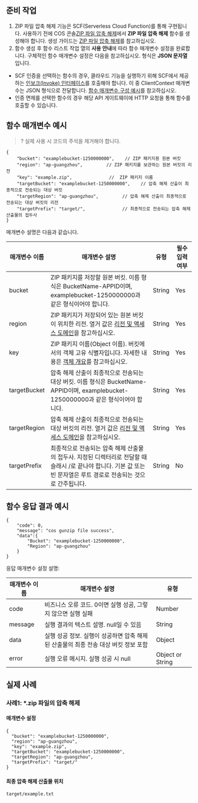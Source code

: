 ## 준비 작업

1. ZIP 파일 압축 해제 기능은 SCF(Serverless Cloud Function)를 통해 구현됩니다. 사용하기 전에 COS 콘솔[ZIP 파일 압축 해제](https://console.cloud.tencent.com/cos5/application/cosGunzipApi)에서 **ZIP 파일 압축 해제** 함수를 생성해야 합니다. 생성 가이드는 [ZIP 파일 압축 해제](https://intl.cloud.tencent.com/document/product/436/45163)를 참고하십시오.
2. 함수 생성 후 함수 리스트 작업 열의 **사용 안내**에 따라 함수 매개변수 설정을 완료합니다. 구체적인 함수 매개변수 설정은 다음을 참고하십시오. 형식은 **JSON 문자열**입니다.
 - SCF 인증을 선택하는 함수의 경우, 클라우드 기능을 실행하기 위해 SCF에서 제공하는 [인보크(Invoke) 인터페이스](https://intl.cloud.tencent.com/document/product/583/17243)를 호출해야 합니다. 이 중 ClientContext 매개변수는 JSON 형식으로 전달합니다. [함수 매개변수 구성 예시](#1)를 참고하십시오.
 - 인증 면제를 선택한 함수의 경우 해당 API 게이트웨이에 HTTP 요청을 통해 함수를 호출할 수 있습니다.


<span id=1></span>
## 함수 매개변수 예시

>? 실제 사용 시 코드의 주석을 제거해야 합니다.
>

```plaintext
{
    "bucket": "examplebucket-1250000000",    // ZIP 패키지용 원본 버킷
    "region": "ap-guangzhou",         // ZIP 패키지를 보관하는 원본 버킷의 리전
    "key": "example.zip",              //  ZIP 패키지 이름
    "targetBucket": "examplebucket-1250000000",    // 압축 해제 산출이 최종적으로 전송되는 대상 버킷
    "targetRegion": "ap-guangzhou",         // 압축 해제 산출이 최종적으로 전송되는 대상 버킷의 리전
    "targetPrefix": "target/",              // 최종적으로 전송되는 압축 해제 산출물의 접두사
}
```

매개변수 설명은 다음과 같습니다.

| 매개변수 이름       | 매개변수 설명                                                     | 유형   | 필수 입력 여부 |
| ------------ | ------------------------------------------------------------ | ------ | -------- |
| bucket       | ZIP 패키지를 저장할 원본 버킷. 이름 형식은 BucketName-APPID이며, examplebucket-1250000000과 같은 형식이어야 합니다. | String | Yes       |
| region       | ZIP 패키지가 저장되어 있는 원본 버킷이 위치한 리전. 열거 값은 [리전 및 액세스 도메인](https://intl.cloud.tencent.com/document/product/436/6224)을 참고하십시오. | String | Yes       |
| key          | ZIP 패키지 이름(Object 이름). 버킷에서의 객체 고유 식별자입니다. 자세한 내용은 [객체 개요](https://intl.cloud.tencent.com/document/product/436/13324)를 참고하십시오. | String | Yes       |
| targetBucket | 압축 해제 산출이 최종적으로 전송되는 대상 버킷. 이름 형식은 BucketName-APPID이며, examplebucket-1250000000과 같은 형식이어야 합니다. | String | Yes       |
| targetRegion | 압축 해제 산출이 최종적으로 전송되는 대상 버킷의 리전. 열거 값은 [리전 및 액세스 도메인](https://intl.cloud.tencent.com/document/product/436/6224)을 참고하십시오. | String | Yes       |
| targetPrefix | 최종적으로 전송되는 압축 해제 산출물의 접두사. 지정된 디렉터리로 전달할 때 슬래시 /로 끝나야 합니다. 기본 값 또는 빈 문자열은 루트 경로로 전송되는 것으로 간주됩니다. | String | No       |

## 함수 응답 결과 예시
```plaintext
{
    "code": 0,
    "message": "cos gunzip file success",
    "data":{
        "Bucket": "examplebucket-1250000000",
        "Region": "ap-guangzhou"
    }
}
```

응답 매개변수 설정 설명:

| 매개변수 이름  | 매개변수 설명                                                     | 유형             |
| ------- | ------------------------------------------------------------ | ---------------- |
| code    | 비즈니스 오류 코드. 0이면 실행 성공, 그렇지 않으면 실행 실패    | Number           |
| message | 실행 결과의 텍스트 설명. null일 수 있음                        | String           |
| data    | 실행 성공 정보. 실행이 성공하면 압축 해제된 산출물의 최종 전송 대상 버킷 정보 포함 | Object           |
| error   | 실행 오류 메시지. 실행 성공 시 null                    | Object or String |

## 실제 사례

### 사례1: *.zip 파일의 압축 해제

#### 매개변수 설정

```plaintext
{
  "bucket": "examplebucket-1250000000",
  "region": "ap-guangzhou",
  "key": "example.zip",
  "targetBucket": "examplebucket-1250000000",
  "targetRegion": "ap-guangzhou",
  "targetPrefix": "target/"
}
```

#### 최종 압축 해제 산출물 위치

```plaintext
target/example.txt
```
